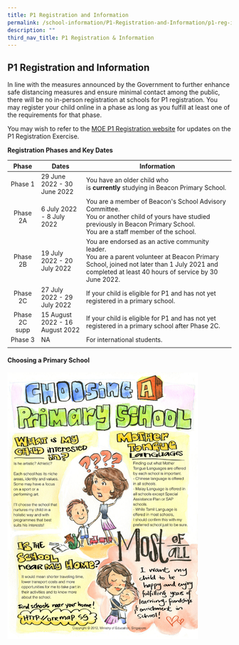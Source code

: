 ```yaml
---
title: P1 Registration and Information
permalink: /school-information/P1-Registration-and-Information/p1-reg-info/
description: ""
third_nav_title: P1 Registration & Information
---
```

## P1 Registration and Information

In line with the measures announced by the Government to further enhance safe distancing measures and ensure minimal contact among the public, there will be no in-person registration at schools for P1 registration. You may register your child online in a phase as long as you fulfill at least one of the requirements for that phase.

You may wish to refer to the [MOE P1 Registration website](https://www.moe.gov.sg/primary/p1-registration) for updates on the P1 Registration Exercise.

**Registration Phases and Key Dates**

| **Phase** | **Dates** | **Information** |
|:---:|---|---|
| Phase 1 | 29 June 2022 - 30 June 2022 | You have an older child who is **currently** studying in Beacon Primary School. |
| Phase 2A | 6 July 2022 -  8 July 2022 | You are a member of Beacon's School Advisory Committee.  <br>You or another child of yours have studied previously in Beacon Primary School.<br>You are a staff member of the school. |
| Phase 2B | 19 July 2022 -  20 July 2022 | You are endorsed as an active community leader.<br>You are a parent volunteer at Beacon Primary School, joined not later than 1 July 2021 and completed at least 40 hours of service by 30 June 2022. |
| Phase 2C | 27 July 2022 - 29 July 2022 | If your child is eligible for P1 and has not yet registered in a primary school. |
| Phase 2C supp | 15 August 2022 - 16 August 2022 | If your child is eligible for P1 and has not yet registered in a primary school after Phase 2C. |
| Phase 3 | NA | For international students. |
|  |  |  |

#### Choosing a Primary School

<img src="/images/Infographic on choosing primary school.jpg" style="width:85%">